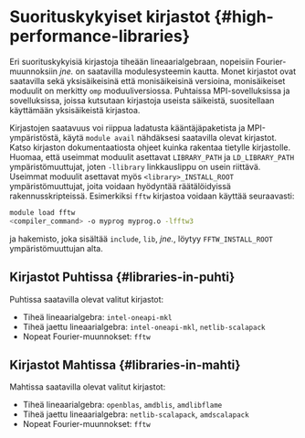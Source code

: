 
# Suorituskykyiset kirjastot {#high-performance-libraries}

Eri suorituskykyisiä kirjastoja tiheään lineaarialgebraan, nopeisiin
Fourier-muunnoksiin *jne.* on saatavilla modulesysteemin kautta. Monet
kirjastot ovat saatavilla sekä yksisäikeisinä että monisäikeisinä
versioina, monisäikeiset moduulit on merkitty `omp` moduuliversiossa.
Puhtaissa MPI-sovelluksissa ja sovelluksissa, joissa kutsutaan kirjastoja
useista säikeistä, suositellaan käyttämään yksisäikeistä kirjastoa.

Kirjastojen saatavuus voi riippua ladatusta kääntäjäpaketista ja
MPI-ympäristöstä, käytä `module avail` nähdäksesi saatavilla olevat
kirjastot. Katso kirjaston dokumentaatiosta ohjeet kuinka rakentaa
tietylle kirjastolle. Huomaa, että useimmat moduulit asettavat
`LIBRARY_PATH` ja `LD_LIBRARY_PATH` ympäristömuuttujat, joten
`-llibrary` linkkauslippu on usein riittävä. Useimmat moduulit asettavat
myös `<library>_INSTALL_ROOT` ympäristömuuttujat, joita voidaan
hyödyntää räätälöidyissä rakennusskripteissä. Esimerkiksi `fftw`
kirjastoa voidaan käyttää seuraavasti:

```bash
module load fftw
<compiler_command> -o myprog myprog.o -lfftw3
```

ja hakemisto, joka sisältää `include`, `lib`, *jne.*, löytyy
`FFTW_INSTALL_ROOT` ympäristömuuttujan alta.

## Kirjastot Puhtissa {#libraries-in-puhti}

Puhtissa saatavilla olevat valitut kirjastot:

- Tiheä lineaarialgebra: `intel-oneapi-mkl`
- Tiheä jaettu lineaarialgebra: `intel-oneapi-mkl`, `netlib-scalapack`
- Nopeat Fourier-muunnokset: `fftw`

## Kirjastot Mahtissa {#libraries-in-mahti}

Mahtissa saatavilla olevat valitut kirjastot:

- Tiheä lineaarialgebra: `openblas`, `amdblis`, `amdlibflame`
- Tiheä jaettu lineaarialgebra: `netlib-scalapack`, `amdscalapack`
- Nopeat Fourier-muunnokset: `fftw`
